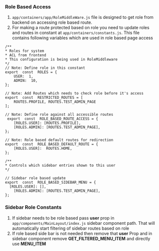 ### Role Based Access

1.  `app/containers/app/RoleMiddleWare.js` file is designed to get role from backend on accessing role based route.
2.  For making a route protected based on role you need to update roles and routes in constant at `app/containers/constants.js`. This file contains following variables which are used in role based page access

```
/**
* Roles for system
* ACL from frontend
* This configuration is being used in RoleMiddleware
*/
// Note: Define role in this constant
export  const  ROLES = {
	USER:  1,
	ADMIN:  10,
};

// Note: Add Routes which needs to check role before it's access
export  const  RESTRICTED_ROUTES = [
	ROUTES.PROFILE, ROUTES.TEST_ADMIN_PAGE
];

// Note: Define role against all accessible routes
 export  const  ROLE_BASED_ROUTE_ACCESS = {
	[ROLES.USER]: [ROUTES.PROFILE],
	[ROLES.ADMIN]: [ROUTES.TEST_ADMIN_PAGE],
};

// Note: Role based default routes for redirection
export  const  ROLE_BASED_DEFAULT_ROUTE = {
    [ROLES.USER]:  ROUTES.HOME,
};

/**
* Controls which sidebar entries shown to this user
*/

// Sidebar role based update
export  const  ROLE_BASED_SIDEBAR_MENU = {
  [ROLES.USER]: [],
	[ROLES.ADMIN]: [ROUTES.TEST_ADMIN_PAGE],
};
```

### Sidebar Role Constants

1. If sidebar needs to be role based pass **user** prop in `app/components/MainLayout/index.js` sidebar component path. That will automatically start filtering of sidebar routes based on role
2. If role based side bar is not needed then remove that **user** Prop and in sidebar component remove **GET_FILTERED_MENU_ITEM** and directly use **MENU_ITEM**
